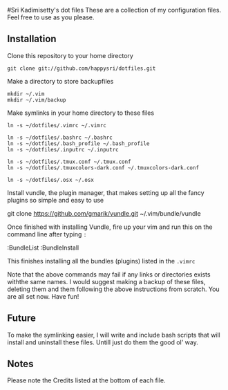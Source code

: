 #Sri Kadimisetty's dot files
These are a collection of my configuration files. Feel free to use as you please.


## Installation
Clone this repository to your home directory

	git clone git://github.com/happysri/dotfiles.git

Make a directory to store backupfiles 

	mkdir ~/.vim
	mkdir ~/.vim/backup

Make symlinks in your home directory to these files

	ln -s ~/dotfiles/.vimrc ~/.vimrc

	ln -s ~/dotfiles/.bashrc ~/.bashrc
	ln -s ~/dotfiles/.bash_profile ~/.bash_profile
	ln -s ~/dotfiles/.inputrc ~/.inputrc

	ln -s ~/dotfiles/.tmux.conf ~/.tmux.conf
	ln -s ~/dotfiles/.tmuxcolors-dark.conf ~/.tmuxcolors-dark.conf

	ln -s ~/dotfiles/.osx ~/.osx

Install vundle, the plugin manager, that makes setting up all the fancy plugins so simple and easy to use

  git clone https://github.com/gmarik/vundle.git ~/.vim/bundle/vundle

Once finished with installing Vundle, fire up your vim and run this on the command line after typing `:`
  
  :BundleList 
  :BundleInstall

This finishes installing all the bundles (plugins) listed in the `.vimrc`

Note that the above commands may fail if any links or directories exists withthe same names. 
I would suggest making a backup of these files, deleting them and them following the above instructions from scratch.
You are all set now. Have fun!

## Future
To make the symlinking easier, I will write and include bash scripts that will install and uninstall these files. Untill just do them the good ol' way.


## Notes
Please note the Credits listed at the bottom of each file.

